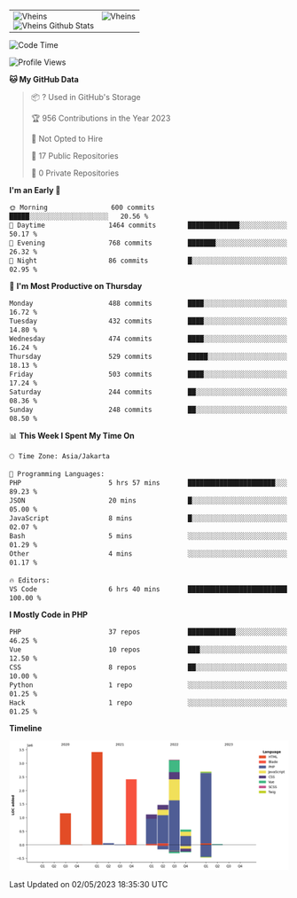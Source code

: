 <table>
  <tr>
    <td valign="top">
      <img src="https://github-readme-streak-stats.herokuapp.com/?user=Vheins&" alt="Vheins" /><br/>
      <img src="https://github-readme-stats.vercel.app/api?username=vheins&count_private=true&show_icons=true" alt="Vheins Github Stats">
    </td>
    <td valign="top">
      <img src="https://github-readme-stats.vercel.app/api/top-langs/?username=Vheins&count_private=true" alt="Vheins" /><br/>
    </td>
  </tr>
</table>

<!--START_SECTION:waka-->
![Code Time](http://img.shields.io/badge/Code%20Time-155%20hrs%2038%20mins-blue)

![Profile Views](http://img.shields.io/badge/Profile%20Views-1-blue)

**🐱 My GitHub Data** 

> 📦 ? Used in GitHub's Storage 
 > 
> 🏆 956 Contributions in the Year 2023
 > 
> 🚫 Not Opted to Hire
 > 
> 📜 17 Public Repositories 
 > 
> 🔑 0 Private Repositories 
 > 
**I'm an Early 🐤** 

```text
🌞 Morning                600 commits         █████░░░░░░░░░░░░░░░░░░░░   20.56 % 
🌆 Daytime                1464 commits        █████████████░░░░░░░░░░░░   50.17 % 
🌃 Evening                768 commits         ███████░░░░░░░░░░░░░░░░░░   26.32 % 
🌙 Night                  86 commits          █░░░░░░░░░░░░░░░░░░░░░░░░   02.95 % 
```
📅 **I'm Most Productive on Thursday** 

```text
Monday                   488 commits         ████░░░░░░░░░░░░░░░░░░░░░   16.72 % 
Tuesday                  432 commits         ████░░░░░░░░░░░░░░░░░░░░░   14.80 % 
Wednesday                474 commits         ████░░░░░░░░░░░░░░░░░░░░░   16.24 % 
Thursday                 529 commits         █████░░░░░░░░░░░░░░░░░░░░   18.13 % 
Friday                   503 commits         ████░░░░░░░░░░░░░░░░░░░░░   17.24 % 
Saturday                 244 commits         ██░░░░░░░░░░░░░░░░░░░░░░░   08.36 % 
Sunday                   248 commits         ██░░░░░░░░░░░░░░░░░░░░░░░   08.50 % 
```


📊 **This Week I Spent My Time On** 

```text
🕑︎ Time Zone: Asia/Jakarta

💬 Programming Languages: 
PHP                      5 hrs 57 mins       ██████████████████████░░░   89.23 % 
JSON                     20 mins             █░░░░░░░░░░░░░░░░░░░░░░░░   05.00 % 
JavaScript               8 mins              █░░░░░░░░░░░░░░░░░░░░░░░░   02.07 % 
Bash                     5 mins              ░░░░░░░░░░░░░░░░░░░░░░░░░   01.29 % 
Other                    4 mins              ░░░░░░░░░░░░░░░░░░░░░░░░░   01.17 % 

🔥 Editors: 
VS Code                  6 hrs 40 mins       █████████████████████████   100.00 % 
```

**I Mostly Code in PHP** 

```text
PHP                      37 repos            ████████████░░░░░░░░░░░░░   46.25 % 
Vue                      10 repos            ███░░░░░░░░░░░░░░░░░░░░░░   12.50 % 
CSS                      8 repos             ██░░░░░░░░░░░░░░░░░░░░░░░   10.00 % 
Python                   1 repo              ░░░░░░░░░░░░░░░░░░░░░░░░░   01.25 % 
Hack                     1 repo              ░░░░░░░░░░░░░░░░░░░░░░░░░   01.25 % 
```



**Timeline**

![Lines of Code chart](https://raw.githubusercontent.com/vheins/vheins/main/assets/bar_graph.png)


 Last Updated on 02/05/2023 18:35:30 UTC
<!--END_SECTION:waka-->

